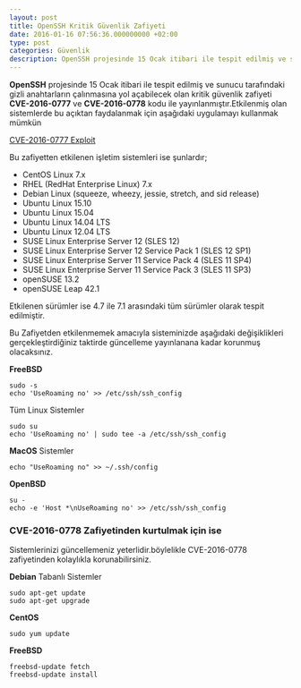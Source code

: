 ```yaml
---
layout: post
title: OpenSSH Kritik Güvenlik Zafiyeti
date: 2016-01-16 07:56:36.000000000 +02:00
type: post
categories: Güvenlik
description: OpenSSH projesinde 15 Ocak itibari ile tespit edilmiş ve sunucu tarafındaki gizli anahtarların çalınmasına yol açabilecek olan kritik güvenlik
---
```


**OpenSSH** projesinde 15 Ocak itibari ile tespit edilmiş ve sunucu tarafındaki gizli anahtarların çalınmasına yol açabilecek olan kritik güvenlik zafiyeti **CVE-2016-0777** ve **CVE-2016-0778** kodu ile yayınlanmıştır.Etkilenmiş olan sistemlerde bu açıktan faydalanmak için aşağıdaki uygulamayı kullanmak mümkün

[CVE-2016-0777 Exploit](http://bit.ly/1QcwhPI)

Bu zafiyetten etkilenen işletim sistemleri ise şunlardır;

- CentOS Linux 7.x
- RHEL (RedHat Enterprise Linux) 7.x
- Debian Linux (squeeze, wheezy, jessie, stretch, and sid release)
- Ubuntu Linux 15.10
- Ubuntu Linux 15.04
- Ubuntu Linux 14.04 LTS
- Ubuntu Linux 12.04 LTS
- SUSE Linux Enterprise Server 12 (SLES 12)
- SUSE Linux Enterprise Server 12 Service Pack 1 (SLES 12 SP1)
- SUSE Linux Enterprise Server 11 Service Pack 4 (SLES 11 SP4)
- SUSE Linux Enterprise Server 11 Service Pack 3 (SLES 11 SP3)
- openSUSE 13.2
- openSUSE Leap 42.1

Etkilenen sürümler ise 4.7 ile 7.1 arasındaki tüm sürümler olarak tespit edilmiştir.

Bu Zafiyetden etkilenmemek amacıyla sisteminizde aşağıdaki değişiklikleri gerçekleştirdiğiniz taktirde güncelleme yayınlanana kadar korunmuş olacaksınız.

**FreeBSD**

    sudo -s
    echo 'UseRoaming no' >> /etc/ssh/ssh_config

Tüm Linux Sistemler

    sudo su
    echo 'UseRoaming no' | sudo tee -a /etc/ssh/ssh_config

**MacOS** Sistemler

    echo "UseRoaming no" >> ~/.ssh/config

**OpenBSD**

    su -
    echo -e 'Host *\nUseRoaming no' >> /etc/ssh/ssh_config

### CVE-2016-0778 Zafiyetinden kurtulmak için ise

Sistemlerinizi güncellemeniz yeterlidir.böylelikle CVE-2016-0778 zafiyetinden kolaylıkla korunabilirsiniz.

**Debian** Tabanlı Sistemler

    sudo apt-get update
    sudo apt-get upgrade

**CentOS**

    sudo yum update

**FreeBSD**

    freebsd-update fetch
    freebsd-update install
